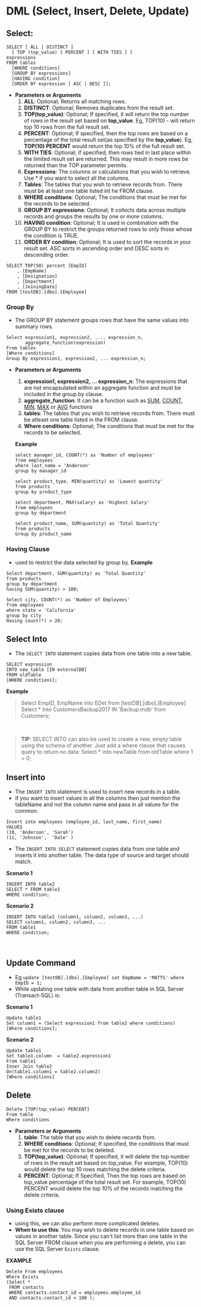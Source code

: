 # DML (Select, Insert, Delete, Update)

## **Select**: 
```
SELECT [ ALL | DISTINCT ]
  [ TOP (top_value) [ PERCENT ] [ WITH TIES ] ]
expressions
FROM tables
  [WHERE conditions]
  [GROUP BY expressions]
  [HAVING condition]
  [ORDER BY expression [ ASC | DESC ]];
```
* **Parameters or Arguments**
    1. **ALL**: Optional; Returns all matching rows.
    2. **DISTINCT**: Optional; Removes duplicates from the result set. 
    3. **TOP(top_value)**: Optional; If specified, it will return the top number of rows in the result set based on **top_value**. Eg, TOP(10) - will return top 10 rows from the full result set. 
    4. **PERCENT**: Optional; If specified, then the top rows are based on a percentage of the total result set(as specified by the **top_value**). Eg, **TOP(10) PERCENT** would return the top 10% of the full result set. 
    5. **WITH TIES**: Optional; if specified, then rows tied in last place within the limited result set are returned. This may result in more rows be returned than the TOP parameter permits. 
    6. **Expressions**: The columns or calculations that you wish to retrieve. Use * if you want to select all the columns. 
    7. **Tables**: The tables that you wish to retrieve records from. There must be at least one table listed int he FROM clause. 
    8. **WHERE conditions**: Optional; The conditions that must be met for the records to be selected. 
    9. **GROUP BY expressions**: Optional; It collects data across multiple records and groups the results by one or more columns. 
    10. **HAVING condition**: Optional; It is used in combination with the GROUP BY to restrict the groups returned rows to only those whose the condition is TRUE.  
    11. **ORDER BY condition**: Optional; It is used to sort the records in your result set. ASC sorts in ascending order and DESC sorts in descending order. 

```
SELECT TOP(50) percent [EmpID]
    , [EmpName]
    , [Designation]
    , [Department]
    , [JoiningDate]
FROM [testDB].[dbo].[Employee]
```

### Group By 
* The GROUP BY statement groups rows that have the same values into summary rows. 

```
Select expression1, expression2, .... expression_n, 
       aggregate_function(expression)
From tables 
[Where conditions]
Group By expression1, expression2, ... expression_n;
```

* **Parameters or Arguments** 
    1. **expression1, expression2, ... expression_n**: The expressions that are not encapsulated within an aggregate function and must be included in the group by clause. 
    2. **aggregate_function**: It can be a function such as [SUM](https://www.techonthenet.com/sql_server/functions/sum.php), [COUNT](https://www.techonthenet.com/sql_server/functions/count.php), [MIN](https://www.techonthenet.com/sql_server/functions/min.php), [MAX](https://www.techonthenet.com/sql_server/functions/max.php) or [AVG](https://www.techonthenet.com/sql_server/functions/avg.php) functions
    3. **tables**: The tables that you wish to retrieve records from. There must be atleast one table listed in the FROM clause. 
    4. **Where conditions**: Optional; The conditions that must be met for the records to be selected. 

    **Example**
    ```
    select manager_id, COUNT(*) as 'Number of employees'
    from employees
    where last_name = 'Anderson'
    group by manager_id
    ```

    ```
    select product_type, MIN(quantity) as 'Lowest quantity'
    from products 
    group by product_type
    ```

    ```
    select department, MAX(salary) as 'Highest Salary' 
    from employees 
    group by department
    ```

    ```
    select product_name, SUM(quantity) as 'Total Quantity' 
    from products 
    Group by product_name
    ```

### Having Clause 
* used to restrict the data selected by group by. 
**Example** 

```
Select department, SUM(quantity) as 'Total Quantity' 
from products 
group by department 
having SUM(quantity) > 100;
```

```
Select city, COUNT(*) as 'Number of Employees' 
from employees 
where state = 'California' 
group by city 
Having count(*) > 20; 
```


## Select Into
* The `SELECT INTO` statement copies data from one table into a new table. 

```
SELECT expression
INTO new_table [IN externalDB]
FROM oldTable 
[WHERE conditions];
```

**Example**
>Select EmpID, EmpName into EDet from [testDB].[dbo].[Employee]
>Select * Into CustomersBackup2017 IN 'Backup.mdb' from Customers;

<br/>

> **TIP**: SELECT INTO can also be used to create a new, empty table using the schema of another. Just add a where clause that causes query to return no data: 
Select * into newTable from oldTable where 1 = 0;

## Insert into 
* The `INSERT INTO` statement is used to insert new records in a table. 
* if you want to insert values in all the columns then just mention the tableName and not the column name and pass in all values for the common. 

```
Insert into employees (employee_id, last_name, first_name)
VALUES 
(10, 'Anderson', 'Sarah')
(11, 'Johnson',  'Dale' )
```

* The `INSERT INTO SELECT` statement copies data from one table and inserts it into another table. The data type of source and target should match. 

**Scenario 1** 
```
INSERT INTO table2
SELECT * FROM table1
WHERE condition;
```

**Scenario 2**
```
INSERT INTO table2 (column1, column2, column3, ...)
SELECT column1, column2, column3, ...
FROM table1
WHERE condition;
```
<br/>

## Update Command
* Eg `update [testDB].[dbo].[Employee] set EmpName = 'MATTS' where EmpID = 1;`
* While updating one table with data from another table in SQL Server (Transact-SQL) is: 

**Scenario 1**
```
Update table1
Set column1 = (Select expression1 from table2 where conditions)
[Where conditions];
```

**Scenario 2** 
```
Update table1 
Set table1.column  = table2.expression1
From table1
Inner Join table2 
On(table1.column1 = table2.column2)
[Where conditions]
```

## Delete 

```
Delete [TOP(top_value) PERCENT]
From table 
Where conditions
```

* **Parameters or Arguments** 
    1. **table**: The table that you wish to delete records from. 
    2. **WHERE conditions**: Optional; If specified, the conditions that must be met for the records to be deleted. 
    3. **TOP(top_value)**: Optional; If specified, it will delete the top number of rows in the result set based on top_value. For example, TOP(10) would delete the top 10 rows matching the delete criteria. 
    4. **PERCENT**: Optional; If Specified, Then the top rows are based on top_value percentage of the total result set. For example, TOP(10) PERCENT would delete the top 10% of the records matching the delete criteria. 


### Using Exists clause
* using this, we can also perform more complicated deletes. 
* **When to use this**: You may wish to delete records in one table based on values in another table. Since you can't list more than one table in the SQL Server FROM clause when you are performing a delete, you can use the SQL Server `Exists` clause. 

**EXAMPLE**
```
Delete From employees 
Where Exists 
(Select * 
 FROM contacts
 WHERE contacts.contact_id = employees.employee_id
 AND contacts.contact_id < 100 );
```

